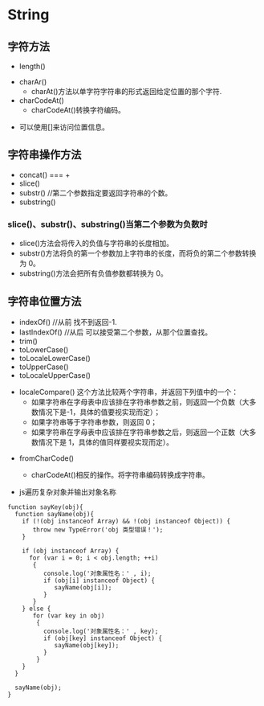 # String

## 字符方法
* length()
+ charAr()
    - charAt()方法以单字符字符串的形式返回给定位置的那个字符.
+ charCodeAt()
    - charCodeAt()转换字符编码。
* 可以使用[]来访问位置信息。

## 字符串操作方法
* concat()  === +
* slice()
* substr() //第二个参数指定要返回字符串的个数。
* substring()

###  slice()、substr()、substring()当第二个参数为负数时
* slice()方法会将传入的负值与字符串的长度相加。
* substr()方法将负的第一个参数加上字符串的长度，而将负的第二个参数转换为 0。
* substring()方法会把所有负值参数都转换为 0。

## 字符串位置方法
* indexOf() //从前 找不到返回-1.
* lastIndexOf() //从后  可以接受第二个参数，从那个位置查找。
* trim()
* toLowerCase()
* toLocaleLowerCase()
* toUpperCase()
* toLocaleUpperCase()
+ localeCompare() 这个方法比较两个字符串，并返回下列值中的一个：
    - 如果字符串在字母表中应该排在字符串参数之前，则返回一个负数（大多数情况下是-1，具体的值要视实现而定）；
    - 如果字符串等于字符串参数，则返回 0；
    - 如果字符串在字母表中应该排在字符串参数之后，则返回一个正数（大多数情况下是 1，具体的值同样要视实现而定）。
* fromCharCode()
    - charCodeAt()相反的操作。将字符串编码转换成字符串。

* js遍历复杂对象并输出对象名称
```
function sayKey(obj){      
  function sayName(obj){
    if (!(obj instanceof Array) && !(obj instanceof Object)) {
       throw new TypeError('obj 类型错误！');
    }
    
    if (obj instanceof Array) {
      for (var i = 0; i < obj.length; ++i)
       {
          console.log('对象属性名：' , i);
          if (obj[i] instanceof Object) {
             sayName(obj[i]);
          }
       }
    } else {
       for (var key in obj) 
        {
          console.log('对象属性名：' , key);
          if (obj[key] instanceof Object) {
             sayName(obj[key]);
          }
        }
    }
  }
  
  sayName(obj);
}
```